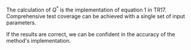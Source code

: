 The calculation of $Q^{*}$ is the implementation of equation 1 in TR17.
Comprehensive test coverage can be achieved with a single set of input parameters.

If the results are correct, we can be confident in
the accuracy of the method's implementation.
